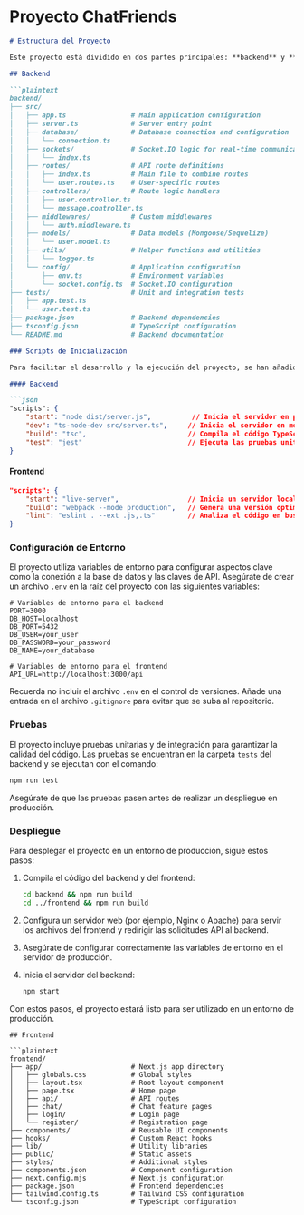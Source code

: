 # Proyecto ChatFriends

```markdown
# Estructura del Proyecto

Este proyecto está dividido en dos partes principales: **backend** y **frontend**. A continuación, se detalla la estructura de cada uno:

## Backend

```plaintext
backend/
├── src/
│   ├── app.ts                # Main application configuration
│   ├── server.ts             # Server entry point
│   ├── database/             # Database connection and configuration
│   │   └── connection.ts
│   ├── sockets/              # Socket.IO logic for real-time communication
│   │   └── index.ts
│   ├── routes/               # API route definitions
│   │   ├── index.ts          # Main file to combine routes
│   │   └── user.routes.ts    # User-specific routes
│   ├── controllers/          # Route logic handlers
│   │   ├── user.controller.ts
│   │   └── message.controller.ts
│   ├── middlewares/          # Custom middlewares
│   │   └── auth.middleware.ts
│   ├── models/               # Data models (Mongoose/Sequelize)
│   │   └── user.model.ts
│   ├── utils/                # Helper functions and utilities
│   │   └── logger.ts
│   └── config/               # Application configuration
│       ├── env.ts            # Environment variables
│       └── socket.config.ts  # Socket.IO configuration
├── tests/                    # Unit and integration tests
│   ├── app.test.ts
│   └── user.test.ts
├── package.json              # Backend dependencies
├── tsconfig.json             # TypeScript configuration
└── README.md                 # Backend documentation
```

```markdown
### Scripts de Inicialización

Para facilitar el desarrollo y la ejecución del proyecto, se han añadido scripts en los archivos `package.json` tanto del backend como del frontend. A continuación, se describen los scripts más relevantes:

#### Backend

```json
"scripts": {
    "start": "node dist/server.js",          // Inicia el servidor en producción
    "dev": "ts-node-dev src/server.ts",     // Inicia el servidor en modo desarrollo
    "build": "tsc",                         // Compila el código TypeScript a JavaScript
    "test": "jest"                          // Ejecuta las pruebas unitarias
}
```

#### Frontend

```json
"scripts": {
    "start": "live-server",                 // Inicia un servidor local para desarrollo
    "build": "webpack --mode production",   // Genera una versión optimizada del frontend
    "lint": "eslint . --ext .js,.ts"        // Analiza el código en busca de errores
}
```

### Configuración de Entorno

El proyecto utiliza variables de entorno para configurar aspectos clave como la conexión a la base de datos y las claves de API. Asegúrate de crear un archivo `.env` en la raíz del proyecto con las siguientes variables:

```plaintext
# Variables de entorno para el backend
PORT=3000
DB_HOST=localhost
DB_PORT=5432
DB_USER=your_user
DB_PASSWORD=your_password
DB_NAME=your_database

# Variables de entorno para el frontend
API_URL=http://localhost:3000/api
```

Recuerda no incluir el archivo `.env` en el control de versiones. Añade una entrada en el archivo `.gitignore` para evitar que se suba al repositorio.

### Pruebas

El proyecto incluye pruebas unitarias y de integración para garantizar la calidad del código. Las pruebas se encuentran en la carpeta `tests` del backend y se ejecutan con el comando:

```bash
npm run test
```

Asegúrate de que las pruebas pasen antes de realizar un despliegue en producción.

### Despliegue

Para desplegar el proyecto en un entorno de producción, sigue estos pasos:

1. Compila el código del backend y del frontend:

     ```bash
     cd backend && npm run build
     cd ../frontend && npm run build
     ```

2. Configura un servidor web (por ejemplo, Nginx o Apache) para servir los archivos del frontend y redirigir las solicitudes API al backend.

3. Asegúrate de configurar correctamente las variables de entorno en el servidor de producción.

4. Inicia el servidor del backend:

     ```bash
     npm start
     ```

Con estos pasos, el proyecto estará listo para ser utilizado en un entorno de producción.

```
## Frontend

```plaintext
frontend/
├── app/                      # Next.js app directory
│   ├── globals.css           # Global styles
│   ├── layout.tsx            # Root layout component
│   ├── page.tsx              # Home page
│   ├── api/                  # API routes
│   ├── chat/                 # Chat feature pages
│   ├── login/                # Login page
│   └── register/             # Registration page
├── components/               # Reusable UI components
├── hooks/                    # Custom React hooks
├── lib/                      # Utility libraries
├── public/                   # Static assets
├── styles/                   # Additional styles
├── components.json           # Component configuration
├── next.config.mjs           # Next.js configuration
├── package.json              # Frontend dependencies
├── tailwind.config.ts        # Tailwind CSS configuration
└── tsconfig.json             # TypeScript configuration
```

